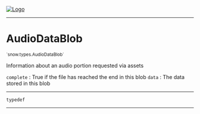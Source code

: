 
[![Logo](../../../images/logo.png)](../../../api/index.html)

---



<h1>AudioDataBlob</h1>
<small>`snow.types.AudioDataBlob`</small>

Information about an audio portion requested via assets

`complete` : True if the file has reached the end in this blob
`data` : The data stored in this blob

---

`typedef`

---

&nbsp;
&nbsp;

